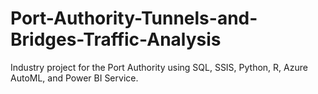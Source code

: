 # Port-Authority-Tunnels-and-Bridges-Traffic-Analysis
Industry project for the Port Authority using SQL, SSIS, Python, R, Azure AutoML, and Power BI Service.
